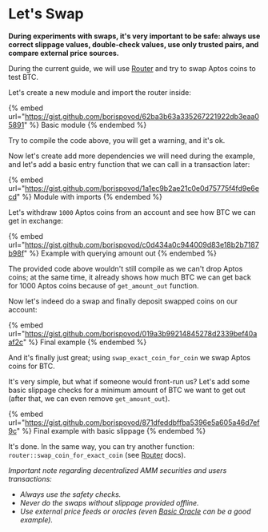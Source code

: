 # Let's Swap

**During experiments with swaps, it's very important to be safe: always use correct slippage values, double-check values, use only trusted pairs, and compare external price sources.**

During the current guide, we will use [Router](../smart-contracts/#router) and try to swap Aptos coins to test BTC.

Let's create a new module and import the router inside:

{% embed url="https://gist.github.com/borispovod/62ba3b63a335267221922db3eaa05891" %}
Basic module
{% endembed %}

Try to compile the code above, you will get a warning, and it's ok.&#x20;

Now let's create add more dependencies we will need during the example, and let's add a basic entry function that we can call in a transaction later:

{% embed url="https://gist.github.com/borispovod/1a1ec9b2ae21c0e0d75775f4fd9e6ecd" %}
Module with imports
{% endembed %}

Let's withdraw `1000` Aptos coins from an account and see how BTC we can get in exchange:

{% embed url="https://gist.github.com/borispovod/c0d434a0c944009d83e18b2b7187b98f" %}
Example with querying amount out
{% endembed %}

The provided code above wouldn't still compile as we can't drop Aptos coins; at the same time, it already shows how much BTC we can get back for 1000 Aptos coins because of `get_amount_out` function.

Now let's indeed do a swap and finally deposit swapped coins on our account:

{% embed url="https://gist.github.com/borispovod/019a3b99214845278d2339bef40aaf2c" %}
Final example
{% endembed %}

And it's finally just great; using `swap_exact_coin_for_coin` we swap Aptos coins for BTC.

It's very simple, but what if someone would front-run us? Let's add some basic slippage checks for a minimum amount of BTC we want to get out (after that, we can even remove `get_amount_out`).

{% embed url="https://gist.github.com/borispovod/871dfeddbffba5396e5a605a46d7ef9c" %}
Final example with basic slippage
{% endembed %}

It's done. In the same way, you can try another function: `router::swap_coin_for_exact_coin` (see [Router](../smart-contracts/#router) docs).

_Important note regarding decentralized AMM securities and users transactions:_

* _Always use the safety checks._
* _Never do the swaps without slippage provided offline._
* _Use external price feeds or oracles (even_ [_Basic Oracle_](basic-oracle.md) _can be a good example)._
